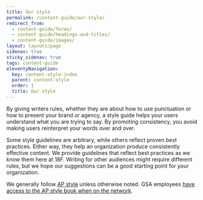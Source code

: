 ```yaml
---
title: Our style 
permalink: /content-guide/our-style/
redirect_from:
  - content-guide/forms/
  - content-guide/headings-and-titles/
  - content-guide/images/
layout: layouts/page
sidenav: true
sticky_sidenav: true
tags: content-guide
eleventyNavigation:
  key: content-style-index
  parent: content-style
  order: 1
  title: Our style
---
```


By giving writers rules, whether they are about how to use punctuation or how to present your brand or agency, a style guide helps your users understand what you are trying to say. By promoting consistency, you avoid making users reinterpret your words over and over.

Some style guidelines are arbitrary, while others reflect proven best practices. Either way, they help an organization produce consistently effective content. We provide guidelines that reflect best practices as we know them here at 18F. Writing for other audiences might require different rules, but we hope our suggestions can be a good starting point for your organization.

We generally follow [AP style](https://www.apstylebook.com/) unless otherwise noted. GSA employees [have access to the AP style book when on the network](https://www.apstylebook.com/gsa_gov).
